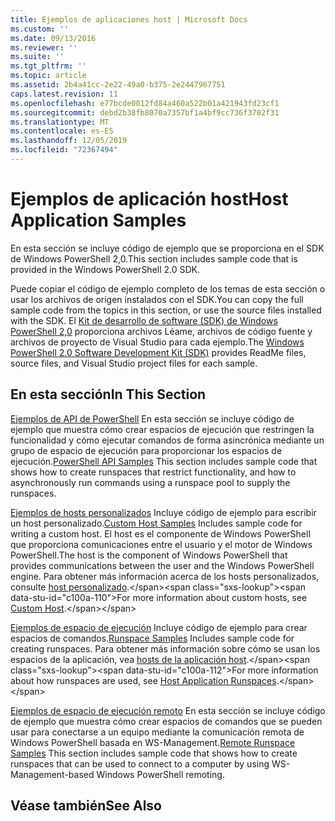 ```yaml
---
title: Ejemplos de aplicaciones host | Microsoft Docs
ms.custom: ''
ms.date: 09/13/2016
ms.reviewer: ''
ms.suite: ''
ms.tgt_pltfrm: ''
ms.topic: article
ms.assetid: 2b4a41cc-2e22-49a0-b375-2e2447967751
caps.latest.revision: 11
ms.openlocfilehash: e77bcde0012fd84a460a522b01a421943fd23cf1
ms.sourcegitcommit: debd2b38fb8070a7357bf1a4bf9cc736f3702f31
ms.translationtype: MT
ms.contentlocale: es-ES
ms.lasthandoff: 12/05/2019
ms.locfileid: "72367494"
---
```

# <a name="host-application-samples"></a><span data-ttu-id="c100a-102">Ejemplos de aplicación host</span><span class="sxs-lookup"><span data-stu-id="c100a-102">Host Application Samples</span></span>

<span data-ttu-id="c100a-103">En esta sección se incluye código de ejemplo que se proporciona en el SDK de Windows PowerShell 2,0.</span><span class="sxs-lookup"><span data-stu-id="c100a-103">This section includes sample code that is provided in the Windows PowerShell 2.0 SDK.</span></span>

 <span data-ttu-id="c100a-104">Puede copiar el código de ejemplo completo de los temas de esta sección o usar los archivos de origen instalados con el SDK.</span><span class="sxs-lookup"><span data-stu-id="c100a-104">You can copy the full sample code from the topics in this section, or use the source files installed with the SDK.</span></span> <span data-ttu-id="c100a-105">El [Kit de desarrollo de software (SDK) de Windows PowerShell 2,0](https://www.microsoft.com/en-us/download/details.aspx?id=2560) proporciona archivos Léame, archivos de código fuente y archivos de proyecto de Visual Studio para cada ejemplo.</span><span class="sxs-lookup"><span data-stu-id="c100a-105">The [Windows PowerShell 2.0 Software Development Kit (SDK)](https://www.microsoft.com/en-us/download/details.aspx?id=2560) provides ReadMe files, source files, and Visual Studio project files for each sample.</span></span>

## <a name="in-this-section"></a><span data-ttu-id="c100a-106">En esta sección</span><span class="sxs-lookup"><span data-stu-id="c100a-106">In This Section</span></span>

 <span data-ttu-id="c100a-107">[Ejemplos de API de PowerShell](./windows-powershell-api-samples.md) En esta sección se incluye código de ejemplo que muestra cómo crear espacios de ejecución que restringen la funcionalidad y cómo ejecutar comandos de forma asincrónica mediante un grupo de espacio de ejecución para proporcionar los espacios de ejecución.</span><span class="sxs-lookup"><span data-stu-id="c100a-107">[PowerShell API Samples](./windows-powershell-api-samples.md) This section includes sample code that shows how to create runspaces that restrict functionality, and how to asynchronously run commands using a runspace pool to supply the runspaces.</span></span>

 <span data-ttu-id="c100a-108">[Ejemplos de hosts personalizados](./custom-host-samples.md) Incluye código de ejemplo para escribir un host personalizado.</span><span class="sxs-lookup"><span data-stu-id="c100a-108">[Custom Host Samples](./custom-host-samples.md) Includes sample code for writing a custom host.</span></span> <span data-ttu-id="c100a-109">El host es el componente de Windows PowerShell que proporciona comunicaciones entre el usuario y el motor de Windows PowerShell.</span><span class="sxs-lookup"><span data-stu-id="c100a-109">The host is the component of Windows PowerShell that provides communications between the user and the Windows PowerShell engine.</span></span> <span data-ttu-id="c100a-110">Para obtener más información acerca de los hosts personalizados, consulte [host personalizado](https://msdn.microsoft.com/en-us/library/ee706563(v=vs.85).aspx).</span><span class="sxs-lookup"><span data-stu-id="c100a-110">For more information about custom hosts, see [Custom Host](https://msdn.microsoft.com/en-us/library/ee706563(v=vs.85).aspx).</span></span>

 <span data-ttu-id="c100a-111">[Ejemplos de espacio de ejecución](./runspace-samples.md) Incluye código de ejemplo para crear espacios de comandos.</span><span class="sxs-lookup"><span data-stu-id="c100a-111">[Runspace Samples](./runspace-samples.md) Includes sample code for creating runspaces.</span></span> <span data-ttu-id="c100a-112">Para obtener más información sobre cómo se usan los espacios de la aplicación, vea [hosts de la aplicación host](https://msdn.microsoft.com/en-us/library/ee706563(v=vs.85).aspx).</span><span class="sxs-lookup"><span data-stu-id="c100a-112">For more information about how runspaces are used, see [Host Application Runspaces](https://msdn.microsoft.com/en-us/library/ee706563(v=vs.85).aspx).</span></span>

 <span data-ttu-id="c100a-113">[Ejemplos de espacio de ejecución remoto](./remote-runspace-samples.md) En esta sección se incluye código de ejemplo que muestra cómo crear espacios de comandos que se pueden usar para conectarse a un equipo mediante la comunicación remota de Windows PowerShell basada en WS-Management.</span><span class="sxs-lookup"><span data-stu-id="c100a-113">[Remote Runspace Samples](./remote-runspace-samples.md) This section includes sample code that shows how to create runspaces that can be used to connect to a computer by using WS-Management-based Windows PowerShell remoting.</span></span>

## <a name="see-also"></a><span data-ttu-id="c100a-114">Véase también</span><span class="sxs-lookup"><span data-stu-id="c100a-114">See Also</span></span>
